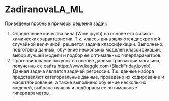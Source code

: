 # ZadiranovaLA_ML
Приведены пробные примеры решения задач:
1. Определение качества вина (Wine.ipynb) на основе его физико-химических характеристик.
Т.к. классы вина являются дискретной случайной величиной, решается задача классификации. Выполнено: подготовка данных, обучение нескольких моделей классификации, выбор лучшей модели и подбор ее оптимальных гиперпараметров.
2. Прогнозирование покупок на основе данных транзакции магазина, полученных с сайта https://www.kaggle.com (BlackFriday.ipynb).
Данная задача является задачей регрессии. Т.к. данные набора представляют категориальные данные, проведено их кодирование и масштабирование, а также выполнено обучение нескольких моделей, выбрана лучшая и подбораны ее оптимальные гиперпараметры.
